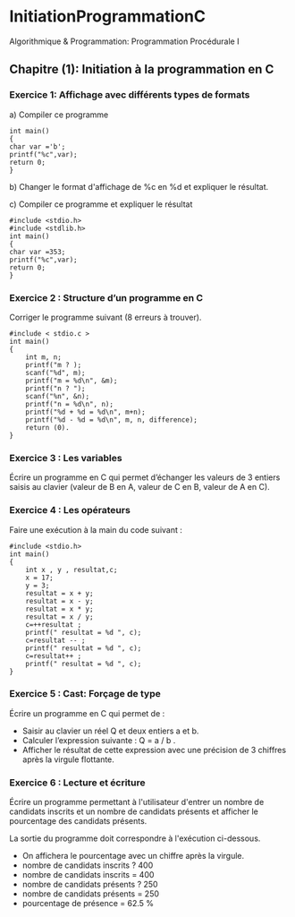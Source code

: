 # InitiationProgrammationC
Algorithmique & Programmation: Programmation Procédurale I

## Chapitre (1): Initiation à la programmation en C

### Exercice 1: Affichage avec différents types de formats
a) Compiler ce programme
```
int main()
{
char var ='b';
printf("%c",var);
return 0;
}
```
b) Changer le format d'affichage de %c en %d et expliquer le résultat.

c) Compiler ce programme et expliquer le résultat
```
#include <stdio.h> 
#include <stdlib.h> 
int main() 
{ 
char var =353; 
printf("%c",var); 
return 0; 
} 
```
### Exercice 2 : Structure d’un programme en C
Corriger le programme suivant (8 erreurs à trouver).
```
#include < stdio.c > 
int main() 
{
    int m, n; 
    printf("m ? ); 
    scanf("%d", m); 
    printf("m = %d\n", &m); 
    printf("n ? "); 
    scanf("%n", &n); 
    printf("n = %d\n", n); 
    printf("%d + %d = %d\n", m+n); 
    printf("%d - %d = %d\n", m, n, difference); 
    return (0). 
}
```

### Exercice 3 : Les variables
Écrire un programme en C qui permet d’échanger les valeurs de 3 entiers saisis au clavier (valeur de B en A, valeur de C en B, valeur de A en C).

### Exercice 4 : Les opérateurs
Faire une exécution à la main du code suivant : 
```
#include <stdio.h> 
int main() 
{ 
    int x , y , resultat,c; 
    x = 17; 
    y = 3; 
    resultat = x + y; 
    resultat = x - y; 
    resultat = x * y; 
    resultat = x / y; 
    c=++resultat ; 
    printf(" resultat = %d ", c); 
    c=resultat -- ; 
    printf(" resultat = %d ", c); 
    c=resultat++ ; 
    printf(" resultat = %d ", c); 
}
```
### Exercice 5 : Cast: Forçage de type
Écrire un programme en C qui permet de :
- Saisir au clavier un réel Q et deux entiers a et b.
- Calculer l’expression suivante : Q = a / b .
- Afficher le résultat de cette expression avec une précision de 3 chiffres après la virgule flottante.

### Exercice 6 : Lecture et écriture
  Écrire un programme permettant à l'utilisateur d'entrer un nombre de candidats inscrits et un
nombre de candidats présents et afficher le pourcentage des candidats présents.

La sortie du programme doit correspondre à l'exécution ci-dessous.

- On affichera le pourcentage avec un chiffre après la virgule.
- nombre de candidats inscrits ? 400
- nombre de candidats inscrits = 400
- nombre de candidats présents ? 250
- nombre de candidats présents = 250
- pourcentage de présence = 62.5 %

